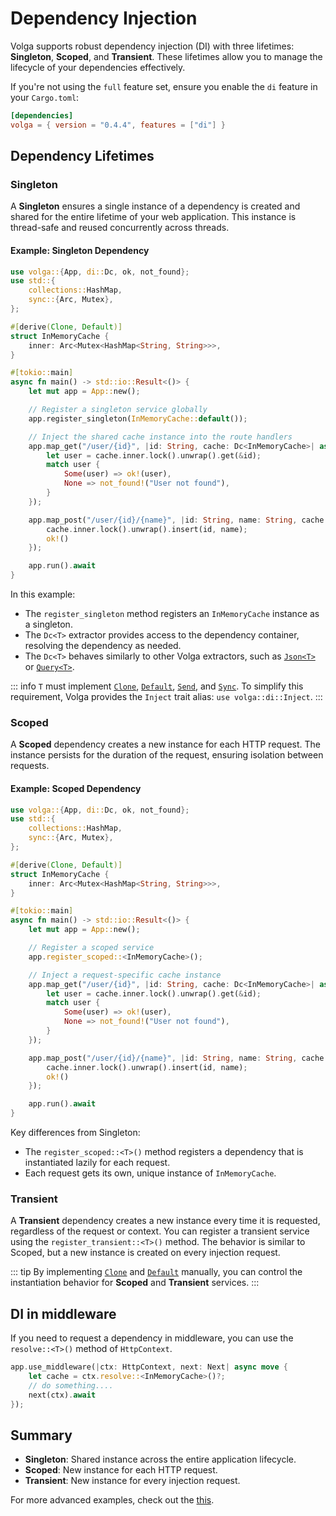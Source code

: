 # Dependency Injection

Volga supports robust dependency injection (DI) with three lifetimes: **Singleton**, **Scoped**, and **Transient**. These lifetimes allow you to manage the lifecycle of your dependencies effectively.

If you're not using the `full` feature set, ensure you enable the `di` feature in your `Cargo.toml`:

```toml
[dependencies]
volga = { version = "0.4.4", features = ["di"] }
```

## Dependency Lifetimes

### Singleton
A **Singleton** ensures a single instance of a dependency is created and shared for the entire lifetime of your web application. This instance is thread-safe and reused concurrently across threads.

#### Example: Singleton Dependency

```rust
use volga::{App, di::Dc, ok, not_found};
use std::{
    collections::HashMap,
    sync::{Arc, Mutex},
};

#[derive(Clone, Default)]
struct InMemoryCache {
    inner: Arc<Mutex<HashMap<String, String>>>,
}

#[tokio::main]
async fn main() -> std::io::Result<()> {
    let mut app = App::new();

    // Register a singleton service globally
    app.register_singleton(InMemoryCache::default());

    // Inject the shared cache instance into the route handlers
    app.map_get("/user/{id}", |id: String, cache: Dc<InMemoryCache>| async move {
        let user = cache.inner.lock().unwrap().get(&id);
        match user {
            Some(user) => ok!(user),
            None => not_found!("User not found"),
        }
    });

    app.map_post("/user/{id}/{name}", |id: String, name: String, cache: Dc<InMemoryCache>| async move {
        cache.inner.lock().unwrap().insert(id, name);
        ok!()
    });

    app.run().await
}
```

In this example:
- The `register_singleton` method registers an `InMemoryCache` instance as a singleton.
- The `Dc<T>` extractor provides access to the dependency container, resolving the dependency as needed.
- The `Dc<T>` behaves similarly to other Volga extractors, such as [`Json<T>`](https://docs.rs/volga/latest/volga/app/endpoints/args/json/struct.Json.html) or [`Query<T>`](https://docs.rs/volga/latest/volga/app/endpoints/args/query/struct.Query.html).

::: info
`T` must implement [`Clone`](https://doc.rust-lang.org/std/clone/trait.Clone.html), [`Default`](https://doc.rust-lang.org/std/default/trait.Default.html), [`Send`](https://doc.rust-lang.org/std/marker/trait.Send.html), and [`Sync`](https://doc.rust-lang.org/std/marker/trait.Sync.html). 
To simplify this requirement, Volga provides the `Inject` trait alias: `use volga::di::Inject`.
:::

### Scoped
A **Scoped** dependency creates a new instance for each HTTP request. The instance persists for the duration of the request, ensuring isolation between requests.

#### Example: Scoped Dependency

```rust
use volga::{App, di::Dc, ok, not_found};
use std::{
    collections::HashMap,
    sync::{Arc, Mutex},
};

#[derive(Clone, Default)]
struct InMemoryCache {
    inner: Arc<Mutex<HashMap<String, String>>>,
}

#[tokio::main]
async fn main() -> std::io::Result<()> {
    let mut app = App::new();

    // Register a scoped service
    app.register_scoped::<InMemoryCache>();

    // Inject a request-specific cache instance
    app.map_get("/user/{id}", |id: String, cache: Dc<InMemoryCache>| async move {
        let user = cache.inner.lock().unwrap().get(&id);
        match user {
            Some(user) => ok!(user),
            None => not_found!("User not found"),
        }
    });

    app.map_post("/user/{id}/{name}", |id: String, name: String, cache: Dc<InMemoryCache>| async move {
        cache.inner.lock().unwrap().insert(id, name);
        ok!()
    });

    app.run().await
}
```

Key differences from Singleton:
- The `register_scoped::<T>()` method registers a dependency that is instantiated lazily for each request.
- Each request gets its own, unique instance of `InMemoryCache`.

### Transient
A **Transient** dependency creates a new instance every time it is requested, regardless of the request or context. You can register a transient service using the `register_transient::<T>()` method. The behavior is similar to Scoped, but a new instance is created on every injection request.

::: tip
By implementing [`Clone`](https://doc.rust-lang.org/std/clone/trait.Clone.html) and [`Default`](https://doc.rust-lang.org/std/default/trait.Default.html) manually, you can control the instantiation behavior for **Scoped** and **Transient** services.
:::

## DI in middleware
If you need to request a dependency in middleware, you can use the `resolve::<T>()` method of `HttpContext`.
```rust
app.use_middleware(|ctx: HttpContext, next: Next| async move {
    let cache = ctx.resolve::<InMemoryCache>()?;
    // do something....
    next(ctx).await
});
```

## Summary
- **Singleton**: Shared instance across the entire application lifecycle.
- **Scoped**: New instance for each HTTP request.
- **Transient**: New instance for every injection request.

For more advanced examples, check out the [this](https://github.com/RomanEmreis/volga/blob/main/examples/dependency_injection.rs).
